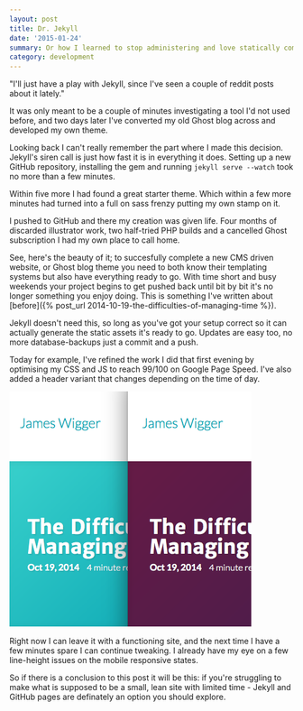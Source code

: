 ```yaml
---
layout: post
title: Dr. Jekyll
date: '2015-01-24'
summary: Or how I learned to stop administering and love statically compiled websites.
category: development
---
```

"I'll just have a play with Jekyll, since I've seen a couple of reddit posts about it lately."

It was only meant to be a couple of minutes investigating a tool I'd not used before, and two days later I've converted my old Ghost blog across and developed my own theme.

Looking back I can't really remember the part where I made this decision. Jekyll's siren call is just how fast it is in everything it does. Setting up a new GitHub repository, installing the gem and running `jekyll serve --watch` took no more than a few minutes.

Within five more I had found a great starter theme. Which within a few more minutes had turned into a full on sass frenzy putting my own stamp on it.

I pushed to GitHub and there my creation was given life. Four months of discarded illustrator work, two half-tried PHP builds and a cancelled Ghost subscription I had my own place to call home.

See, here's the beauty of it; to succesfully complete a new CMS driven website, or Ghost blog theme you need to both know their templating systems but also have everything ready to go. With time short and busy weekends your project begins to get pushed back until bit by bit it's no longer something you enjoy doing. This is something I've written about [before]({% post_url 2014-10-19-the-difficulties-of-managing-time %}).

Jekyll doesn't need this, so long as you've got your setup correct so it can actually generate the static assets it's ready to go. Updates are easy too, no more database-backups just a commit and a push.

Today for example, I've refined the work I did that first evening by optimising my CSS and JS to reach 99/100 on Google Page Speed. I've also added a header variant that changes depending on the time of day.

![Day & Dusk Headers](/images/day-dusk-headers.png)

Right now I can leave it with a functioning site, and the next time I have a few minutes spare I can continue tweaking. I already have my eye on a few line-height issues on the mobile responsive states.

So if there is a conclusion to this post it will be this: if you're struggling to make what is supposed to be a small, lean site with limited time - Jekyll and GitHub pages are definately an option you should explore.
